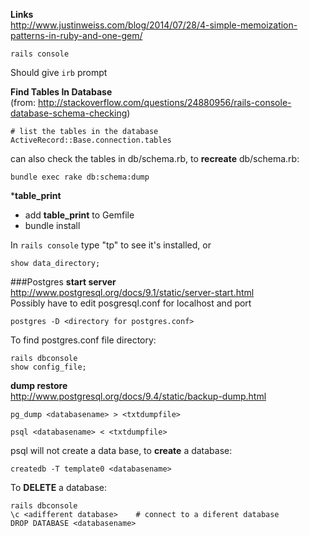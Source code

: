 **Links**  
http://www.justinweiss.com/blog/2014/07/28/4-simple-memoization-patterns-in-ruby-and-one-gem/  


```
rails console
```
Should give `irb` prompt

**Find Tables In Database**  
(from: http://stackoverflow.com/questions/24880956/rails-console-database-schema-checking)  
```
# list the tables in the database
ActiveRecord::Base.connection.tables
```
can also check the tables in db/schema.rb, to **recreate** db/schema.rb:
```
bundle exec rake db:schema:dump
```
***table_print**
- add **table_print** to Gemfile
- bundle install

In `rails console` type "tp" to see it's installed, or
```
show data_directory;
```

###Postgres
**start server**  
http://www.postgresql.org/docs/9.1/static/server-start.html  
Possibly have to edit posgresql.conf for localhost and port  

```
postgres -D <directory for postgres.conf>
```
To find postgres.conf file directory:
```
rails dbconsole
show config_file;
```

**dump restore**  
http://www.postgresql.org/docs/9.4/static/backup-dump.html  
```
pg_dump <databasename> > <txtdumpfile>

psql <databasename> < <txtdumpfile>
```
psql will not create a data base, to **create** a database:
```
createdb -T template0 <databasename>
```
To **DELETE** a database:
```
rails dbconsole
\c <adifferent database>    # connect to a diferent database
DROP DATABASE <databasename>
```
